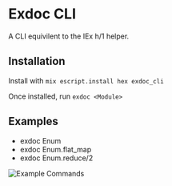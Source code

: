 # Exdoc CLI

A CLI equivilent to the IEx h/1 helper.

## Installation

Install with `mix escript.install hex exdoc_cli`

Once installed, run `exdoc <Module>`

## Examples
  * exdoc Enum
  * exdoc Enum.flat_map
  * exdoc Enum.reduce/2

![Example Commands](https://silbernagel.dev/img/exdoc_usage.gif)
